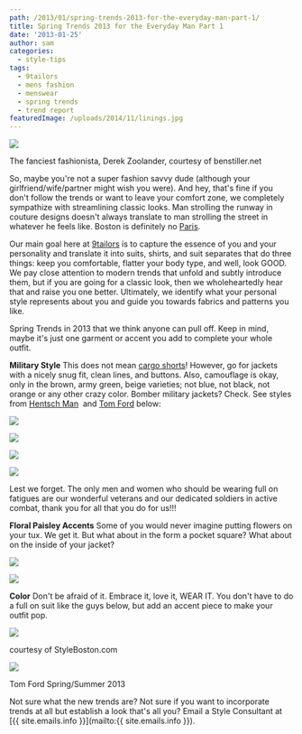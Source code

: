 ```yaml
---
path: /2013/01/spring-trends-2013-for-the-everyday-man-part-1/
title: Spring Trends 2013 for the Everyday Man Part 1
date: '2013-01-25'
author: sam
categories:
  - style-tips
tags:
  - 9tailors
  - mens fashion
  - menswear
  - spring trends
  - trend report
featuredImage: /uploads/2014/11/linings.jpg
---
```

[![](http://1.bp.blogspot.com/-nb31CHKFv4Y/UQLEMC8j1AI/AAAAAAAAB4g/n3tuGQvll0Q/s400/zoolander.jpg)](http://1.bp.blogspot.com/-nb31CHKFv4Y/UQLEMC8j1AI/AAAAAAAAB4g/n3tuGQvll0Q/s1600/zoolander.jpg)

The fanciest fashionista, Derek Zoolander, courtesy of benstiller.net

So, maybe you're not a super fashion savvy dude (although your girlfriend/wife/partner might wish you were). And hey, that's fine if you don't follow the trends or want to leave your comfort zone, we completely sympathize with streamlining classic looks. Man strolling the runway in couture designs doesn't always translate to man strolling the street in whatever he feels like. Boston is definitely no [Paris](http://www.huffingtonpost.ca/2013/01/20/mens-fashion-trends-2013_n_2517533.html).

Our main goal here at [9tailors](http://www.9tailors.com/) is to capture the essence of you and your personality and translate it into suits, shirts, and suit separates that do three things: keep you comfortable, flatter your body type, and well, look GOOD. We pay close attention to modern trends that unfold and subtly introduce them, but if you are going for a classic look, then we wholeheartedly hear that and raise you one better. Ultimately, we identify what your personal style represents about you and guide you towards fabrics and patterns you like.

Spring Trends in 2013 that we think anyone can pull off. Keep in mind, maybe it's just one garment or accent you add to complete your whole outfit.

**Military Style**
This does not mean [cargo shorts](http://2012/07/cargo-shortsenough-is-enough.html)! However, go for jackets with a nicely snug fit, clean lines, and buttons. Also, camouflage is okay, only in the brown, army green, beige varieties; not blue, not black, not orange or any other crazy color. Bomber military jackets? Check. See styles from [Hentsch Man](http://www.hentschman.com/)  and [Tom Ford](http://thefashionisto.com/label/tom-ford-label/) below:

[![](http://1.bp.blogspot.com/-z-59DilKyiQ/UQLJCqpo4zI/AAAAAAAAB5A/aQQNuuBBUTs/s400/182192_10151171073434739_351842667_n.jpg)](http://1.bp.blogspot.com/-z-59DilKyiQ/UQLJCqpo4zI/AAAAAAAAB5A/aQQNuuBBUTs/s1600/182192_10151171073434739_351842667_n.jpg)

[![](http://4.bp.blogspot.com/-MLNSw-tBaB8/UQLJC36hWXI/AAAAAAAAB5E/lyF59LkORnQ/s400/427053_10151171072059739_1923847052_n.jpg)](http://4.bp.blogspot.com/-MLNSw-tBaB8/UQLJC36hWXI/AAAAAAAAB5E/lyF59LkORnQ/s1600/427053_10151171072059739_1923847052_n.jpg)

[![](http://3.bp.blogspot.com/-_FgPKvX50Kg/UQLN8nQcJ9I/AAAAAAAAB8s/q5RToiteuNo/s400/fa-9-a-2-c-70-e-035-4326-8-a-6-c-241-df-01-a-57-a-1-800x600.jpg)](http://3.bp.blogspot.com/-_FgPKvX50Kg/UQLN8nQcJ9I/AAAAAAAAB8s/q5RToiteuNo/s1600/fa-9-a-2-c-70-e-035-4326-8-a-6-c-241-df-01-a-57-a-1-800x600.jpg)

[![](http://3.bp.blogspot.com/-JbB6-13OutE/UQLHXYTt46I/AAAAAAAAB40/bdcsGpPPpjA/s200/search.jpg)](http://3.bp.blogspot.com/-JbB6-13OutE/UQLHXYTt46I/AAAAAAAAB40/bdcsGpPPpjA/s1600/search.jpg)

Lest we forget. The only men and women who should be wearing full on fatigues are our wonderful veterans and our dedicated soldiers in active combat, thank you for all that you do for us!!!

**Floral Paisley Accents**
Some of you would never imagine putting flowers on your tux. We get it. But what about in the form a pocket square? What about on the inside of your jacket?

[![](http://1.bp.blogspot.com/-XWSR86KCqek/UQLPmhPO37I/AAAAAAAAB94/pNDH_HyabaI/s400/photo.JPG)](http://1.bp.blogspot.com/-XWSR86KCqek/UQLPmhPO37I/AAAAAAAAB94/pNDH_HyabaI/s1600/photo.JPG)

[![](http://4.bp.blogspot.com/-bXHWKxvQAEg/UQLQ_WEOnnI/AAAAAAAAB_E/dpb1RhffvLU/s400/2013_Floral_Accents1.jpg)](http://4.bp.blogspot.com/-bXHWKxvQAEg/UQLQ_WEOnnI/AAAAAAAAB_E/dpb1RhffvLU/s1600/2013_Floral_Accents1.jpg)

**Color**
Don't be afraid of it. Embrace it, love it, WEAR IT. You don't have to do a full on suit like the guys below, but add an accent piece to make your outfit pop.

[![](http://4.bp.blogspot.com/-K1HR-UyniMU/UQLLMgQKVcI/AAAAAAAAB5U/fDgiA1Cvc5I/s640/bomber.png)](http://4.bp.blogspot.com/-K1HR-UyniMU/UQLLMgQKVcI/AAAAAAAAB5U/fDgiA1Cvc5I/s1600/bomber.png)

courtesy of StyleBoston.com

[![](http://2.bp.blogspot.com/-ngIl_J7RbqQ/UQLOLOADP-I/AAAAAAAAB80/xR6lTfemVtE/s400/tom-ford-ss-2013-11-350x787.jpg)](http://2.bp.blogspot.com/-ngIl_J7RbqQ/UQLOLOADP-I/AAAAAAAAB80/xR6lTfemVtE/s1600/tom-ford-ss-2013-11-350x787.jpg)

Tom Ford Spring/Summer 2013

Not sure what the new trends are? Not sure if you want to incorporate trends at all but establish a look that's all you? Email a Style Consultant at [{{ site.emails.info }}](mailto:{{ site.emails.info }}).